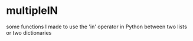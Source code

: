 # multipleIN
some functions I made to use the 'in' operator in Python between two lists or two dictionaries
